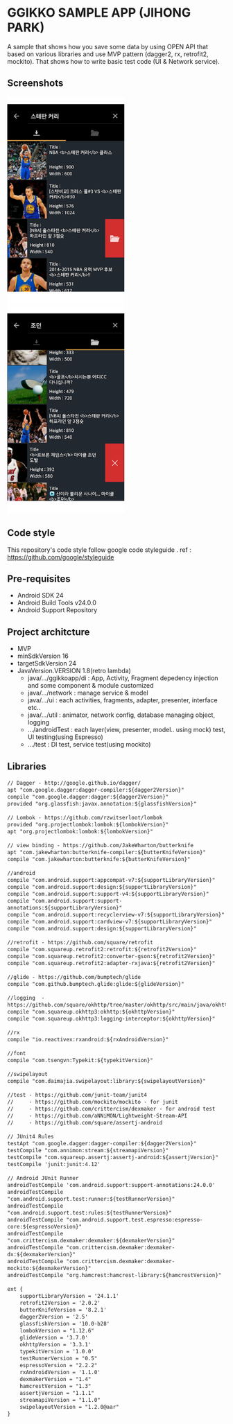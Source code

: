 GGIKKO SAMPLE APP (JIHONG PARK)
===================================

A sample that shows how you save some data by using OPEN API that based on various libraries and use MVP pattern (dagger2, rx, retrofit2, mockito). That shows how to write basic test code (UI & Network service). 

Screenshots
------------
<img src="https://github.com/ggikko/GgikkoApp/blob/master/sample1.png" width="270" height="480" />
<img src="https://github.com/ggikko/GgikkoApp/blob/master/sample2.png" width="270" height="480" />

Code style
------------
This repository's code style follow google code styleguide .
ref : https://github.com/google/styleguide

Pre-requisites
--------------

- Android SDK 24
- Android Build Tools v24.0.0
- Android Support Repository

Project architcture
------------
- MVP
- minSdkVersion 16
- targetSdkVersion 24
- JavaVersion.VERSION 1.8(retro lambda)
    * java/.../ggikkoapp/di : App, Activity, Fragment depedency injection and some component & module customized
    * java/.../network : manage service & model
    * java/.../ui : each activities, fragments, adapter, presenter, interface etc..
    * java/.../util : animator, network config, database managing object, logging
    * .../androidTest : each layer(view, presenter, model.. using mock) test, UI testing(using Espresso)
    * .../test : DI test, service test(using mockito)

Libraries
------------

	// Dagger - http://google.github.io/dagger/
    apt "com.google.dagger:dagger-compiler:${dagger2Version}"
    compile "com.google.dagger:dagger:${dagger2Version}"
    provided "org.glassfish:javax.annotation:${glassfishVersion}"

    // Lombok - https://github.com/rzwitserloot/lombok
    provided "org.projectlombok:lombok:${lombokVersion}"
    apt "org.projectlombok:lombok:${lombokVersion}"

    // view binding - https://github.com/JakeWharton/butterknife
    apt "com.jakewharton:butterknife-compiler:${butterKnifeVersion}"
    compile "com.jakewharton:butterknife:${butterKnifeVersion}"

    //android
    compile "com.android.support:appcompat-v7:${supportLibraryVersion}"
    compile "com.android.support:design:${supportLibraryVersion}"
    compile "com.android.support:support-v4:${supportLibraryVersion}"
    compile "com.android.support:support-annotations:${supportLibraryVersion}"
    compile "com.android.support:recyclerview-v7:${supportLibraryVersion}"
    compile "com.android.support:cardview-v7:${supportLibraryVersion}"
    compile "com.android.support:design:${supportLibraryVersion}"

    //retrofit - https://github.com/square/retrofit
    compile "com.squareup.retrofit2:retrofit:${retrofit2Version}"
    compile "com.squareup.retrofit2:converter-gson:${retrofit2Version}"
    compile "com.squareup.retrofit2:adapter-rxjava:${retrofit2Version}"

    //glide - https://github.com/bumptech/glide
    compile "com.github.bumptech.glide:glide:${glideVersion}"

    //logging  - https://github.com/square/okhttp/tree/master/okhttp/src/main/java/okhttp3
    compile "com.squareup.okhttp3:okhttp:${okhttpVersion}"
    compile "com.squareup.okhttp3:logging-interceptor:${okhttpVersion}"

    //rx
    compile "io.reactivex:rxandroid:${rxAndroidVersion}"

    //font
    compile "com.tsengvn:Typekit:${typekitVersion}"

    //swipelayout
    compile "com.daimajia.swipelayout:library:${swipelayoutVersion}"

    //test - https://github.com/junit-team/junit4
    //     - https://github.com/mockito/mockito - for junit
    //     - https://github.com/crittercism/dexmaker - for android test
    //     - https://github.com/aNNiMON/Lightweight-Stream-API
    //     - https://github.com/square/assertj-android

    // JUnit4 Rules
    testApt "com.google.dagger:dagger-compiler:${dagger2Version}"
    testCompile "com.annimon:stream:${streamapiVersion}"
    testCompile "com.squareup.assertj:assertj-android:${assertjVersion}"
    testCompile 'junit:junit:4.12'

    // Android JUnit Runner
    androidTestCompile 'com.android.support:support-annotations:24.0.0'
    androidTestCompile "com.android.support.test:runner:${testRunnerVersion}"
    androidTestCompile "com.android.support.test:rules:${testRunnerVersion}"
    androidTestCompile "com.android.support.test.espresso:espresso-core:${espressoVersion}"
    androidTestCompile "com.crittercism.dexmaker:dexmaker:${dexmakerVersion}"
    androidTestCompile "com.crittercism.dexmaker:dexmaker-dx:${dexmakerVersion}"
    androidTestCompile "com.crittercism.dexmaker:dexmaker-mockito:${dexmakerVersion}"
    androidTestCompile "org.hamcrest:hamcrest-library:${hamcrestVersion}"
 
    ext {
	    supportLibraryVersion = '24.1.1'
	    retrofit2Version = '2.0.2'
	    butterKnifeVersion = '8.2.1'
	    dagger2Version = '2.5'
	    glassfishVersion = '10.0-b28'
	    lombokVersion = "1.12.6"
	    glideVersion = '3.7.0'
	    okhttpVersion = '3.3.1'
	    typekitVersion = '1.0.0'
	    testRunnerVersion = "0.5"
	    espressoVersion = "2.2.2"
	    rxAndroidVersion = '1.1.0'
	    dexmakerVersion = "1.4"
	    hamcrestVersion = "1.3"
	    assertjVersion = "1.1.1"
	    streamapiVersion = "1.1.0"
	    swipelayoutVersion = "1.2.0@aar"
	}


